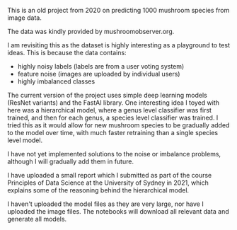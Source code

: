 This is an old project from 2020 on predicting 1000 mushroom species from image data. 

The data was kindly provided by mushroomobserver.org. 

I am revisiting this as the dataset is highly interesting as a playground to test ideas. 
This is because the data contains:
- highly noisy labels (labels are from a user voting system)
- feature noise (images are uploaded by individual users)
- highly imbalanced classes

The current version of the project uses simple deep learning models (ResNet variants) and the FastAI library. 
One interesting idea I toyed with here was a hierarchical model, where a genus level classifier was first trained, 
and then for each genus, a species level classifier was trained. I tried this as it would allow for new mushroom species to be gradually added to the model over time, with much faster retraining than a single species level model.

I have not yet implemented solutions to the noise or imbalance problems, although I will gradually add them in future. 

I have uploaded a small report which I submitted as part of the course Principles of Data Science at the University of Sydney in 2021, which explains some of the reasoning behind the hierarchical model.

I haven't uploaded the model files as they are very large, nor have I uploaded the image files. The notebooks will download all relevant data and generate all models. 